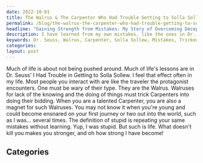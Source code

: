 ```yaml
---
date: 2022-10-01
title: The Walrus & The Carpenter Who Had Trouble Getting to Solla Sollew
permalink: /blog/the-walrus-the-carpenter-who-had-trouble-getting-to-solla-sollew/
headline: "Gaining Strength from Mistakes: My Story of Overcoming Deception Like the Walrus in Dr. Seuss' I Had Trouble in Getting to Solla Sollew"
description: I have learned from my own mistakes, like the ones in Dr. Seuss' I Had Trouble in Getting to Solla Sollew. People have tried to take advantage of me, like the Walrus in the story, but I have come out stronger and wiser because of it. Read my story to find out how I overcame these obstacles and gained strength from them.
keywords: Dr. Seuss, Walrus, Carpenter, Solla Sollew, Mistakes, Tricked, Strength, Overcome, Obstacles, Lessons
categories: 
layout: post
---
```


Much of life is about not being pushed around. Much of life's lessons are in
Dr. Seuss' I Had Trouble in Getting to Solla Sollew. I feel that effect often
in my life. Most people you interact with are like the traveler the protagonist
encounters. One must be wary of their type. They are the Walrus. Walruses for
lack of the knowing and the doing of things must trick Carpenters into doing
their bidding. When you are a talented Carpenter, you are also a magnet for
such Walruses. You may not know it when you're young and could become ensnared
on your first journey or two out into the world, such as I was... several
times. The definition of stupid is repeating your same mistakes without
learning. Yup, I was stupid. But such is life. What doesn't kill you makes you
stronger, and oh how strong I have become!


## Categories

<ul></ul>